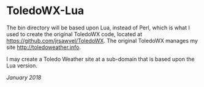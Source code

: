 # ToledoWX-Lua

The bin directory will be based upon Lua, instead of Perl, which is what I used to create the original ToledoWX code, located at <https://github.com/jrsawvel/ToledoWX>. The original ToledoWX manages my site <http://toledoweather.info>.

I may create a Toledo Weather site at a sub-domain that is based upon the Lua version.

*January 2018*
